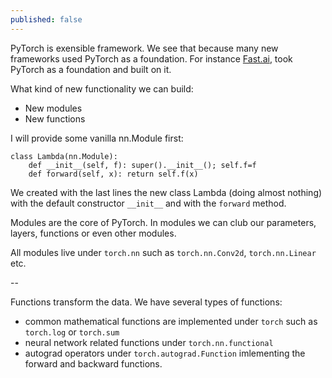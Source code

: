 ```yaml
---
published: false
---
```

PyTorch is exensible framework. We see that because many new frameworks used PyTorch as a foundation.
For instance [Fast.ai](https://github.com/fastai/fastai), took PyTorch as a foundation and built on it.

What kind of new functionality we can build:
* New modules
* New functions

I will provide some vanilla nn.Module first:
~~~
class Lambda(nn.Module):
    def __init__(self, f): super().__init__(); self.f=f
    def forward(self, x): return self.f(x)
~~~

We created with the last lines the new class Lambda (doing almost nothing) with the default constructor `__init__` and with the `forward` method.

Modules are the core of PyTorch. In modules we can club our parameters, layers, functions or even other modules. 

All modules live under `torch.nn` such as `torch.nn.Conv2d`, `torch.nn.Linear` etc.

--

Functions transform the data. We have several types of functions:
* common mathematical functions are implemented under `torch` such as `torch.log` or `torch.sum`
* neural network related functions under `torch.nn.functional`
* autograd operators under `torch.autograd.Function` imlementing the forward and backward functions. 

